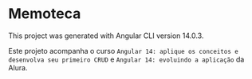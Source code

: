 # Memoteca

This project was generated with Angular CLI version 14.0.3.

Este projeto acompanha o curso `Angular 14: aplique os conceitos e desenvolva seu primeiro CRUD` e `Angular 14: evoluindo a aplicação` da Alura.
